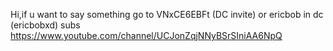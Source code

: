 Hi,if u want to say something
go to VNxCE6EBFt (DC invite)
or ericbob in dc (ericbobxd)
subs https://www.youtube.com/channel/UCJonZqjNNyBSrSIniAA6NpQ
